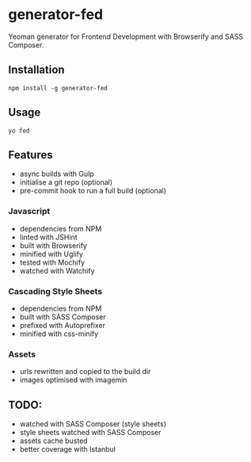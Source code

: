 # generator-fed

Yeoman generator for Frontend Development with Browserify and SASS Composer.

## Installation

    npm install -g generator-fed

## Usage

    yo fed

## Features
- async builds with Gulp
- initialise a git repo (optional)
- pre-commit hook to run a full build (optional)

### Javascript
- dependencies from NPM
- linted with JSHint
- built with Browserify
- minified with Uglify
- tested with Mochify
- watched with Watchify

### Cascading Style Sheets
- dependencies from NPM
- built with SASS Composer
- prefixed with Autoprefixer
- minified with css-minify

### Assets
- urls rewritten and copied to the build dir
- images optimised with imagemin

## TODO:
 - watched with SASS Composer (style sheets)
 - style sheets watched with SASS Composer
 - assets cache busted
 - better coverage with Istanbul